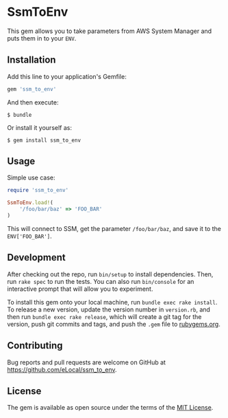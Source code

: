 # SsmToEnv

This gem allows you to take parameters from AWS System Manager and puts them
in to your `ENV`.

## Installation

Add this line to your application's Gemfile:

```ruby
gem 'ssm_to_env'
```

And then execute:

    $ bundle

Or install it yourself as:

    $ gem install ssm_to_env

## Usage

Simple use case:

```ruby
require 'ssm_to_env'

SsmToEnv.load!(
    '/foo/bar/baz' => 'FOO_BAR'
)
```

This will connect to SSM, get the parameter `/foo/bar/baz`, and save it to the `ENV['FOO_BAR']`.

## Development

After checking out the repo, run `bin/setup` to install dependencies. Then, run `rake spec` to run the tests. You can also run `bin/console` for an interactive prompt that will allow you to experiment.

To install this gem onto your local machine, run `bundle exec rake install`. To release a new version, update the version number in `version.rb`, and then run `bundle exec rake release`, which will create a git tag for the version, push git commits and tags, and push the `.gem` file to [rubygems.org](https://rubygems.org).

## Contributing

Bug reports and pull requests are welcome on GitHub at https://github.com/eLocal/ssm_to_env.

## License

The gem is available as open source under the terms of the [MIT License](https://opensource.org/licenses/MIT).
